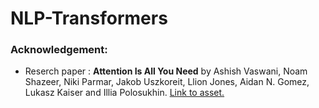 # NLP-Transformers

### Acknowledgement:
- Reserch paper : **Attention Is All You Need** by Ashish Vaswani, Noam Shazeer, Niki Parmar, Jakob Uszkoreit, Llion Jones, Aidan N. Gomez, Lukasz Kaiser and Illia Polosukhin. [Link to asset.](https://proceedings.neurips.cc/paper/2017/file/3f5ee243547dee91fbd053c1c4a845aa-Paper.pdf)
